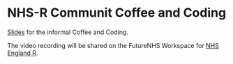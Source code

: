 # NHS-R Communit Coffee and Coding

[Slides](https://presentations.nhsrcommunity.com/20240614-coffee-coding-quarto/cc-quarto.html#/title-slide) 
for the informal Coffee and Coding.

The video recording will be shared on the FutureNHS Workspace for 
[NHS England R](https://future.nhs.uk/NHSERcommunity). 
